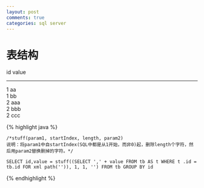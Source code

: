 ```yaml
---
layout: post
comments: true
categories: sql server
---
```


# 表结构
id    value  
----- ------   
1     aa  
1     bb  
2     aaa  
2     bbb  
2     ccc  

{% highlight java %}
```
/*stuff(param1, startIndex, length, param2)
说明：将param1中自startIndex(SQL中都是从1开始，而非0)起，删除length个字符，然后用param2替换删掉的字符。*/

SELECT id,value = stuff((SELECT ',' + value FROM tb AS t WHERE t .id = tb.id FOR xml path('')), 1, 1, '') FROM tb GROUP BY id
```
{% endhighlight %}